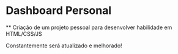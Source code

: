 # Dashboard Personal

** Criação de um projeto pessoal para desenvolver habilidade em HTML/CSS/JS

Constantemente será atualizado e melhorado!